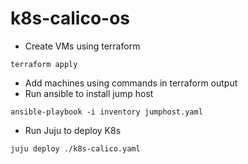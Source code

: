 # k8s-calico-os

* Create VMs using terraform
```
terraform apply
```
* Add machines using commands in terraform output
* Run ansible to install jump host
```
ansible-playbook -i inventory jumphost.yaml
```
* Run Juju to deploy K8s
```
juju deploy ./k8s-calico.yaml
```

